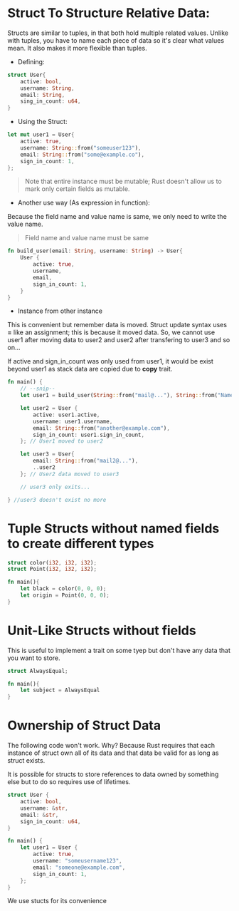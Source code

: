 # Struct To Structure Relative Data:

Structs are similar to tuples, in that both hold multiple related values.
Unlike with tuples, you have to name each piece of data so it's clear what values mean.
It also makes it more flexible than tuples.

- Defining:
```rs
struct User{
    active: bool,
    username: String,
    email: String,
    sing_in_count: u64,
}
```

- Using the Struct:
```rs
let mut user1 = User{
    active: true,
    username: String::from("someuser123"),
    email: String::from("some@example.co"),
    sign_in_count: 1,
};
```
> Note that entire instance must be mutable; Rust doesn't allow us to mark only certain fields as mutable.

- Another use way (As expression in function):

Because the field name and value name is same, we only need to write the value name.
> Field name and value name must be same
```rs
fn build_user(email: String, username: String) -> User{
    User {
        active: true,
        username,
        email,
        sign_in_count: 1,
    }
}
```

- Instance from other instance

This is convenient but remember data is moved. Struct update syntax uses **=** like an assignment; this is because it moved data.
So, we cannot use user1 after moving data to user2 and user2 after transfering to user3 and so on...

If active and sign_in_count was only used from user1, it would be exist beyond user1 as stack data are copied due to **copy** trait.
```rs
fn main() {
    // --snip--
    let user1 = build_user(String::from("mail@..."), String::from("Name..")); // User1 exits

    let user2 = User {
        active: user1.active,
        username: user1.username,
        email: String::from("another@example.com"),
        sign_in_count: user1.sign_in_count,
    }; // User1 moved to user2

    let user3 = User{
        email: String::from("mail2@..."),
        ..user2
    }; // User2 data moved to user3

    // user3 only exits...

} //user3 doesn't exist no more
```


# Tuple Structs without named fields to create different types
```rs
struct color(i32, i32, i32);
struct Point(i32, i32, i32);

fn main(){
    let black = color(0, 0, 0);
    let origin = Point(0, 0, 0);
}
```

# Unit-Like Structs without fields

This is useful to implement a trait on some tyep but don't have any data that you want to store.
```rs
struct AlwaysEqual;

fn main(){
    let subject = AlwaysEqual
}
```

# Ownership of Struct Data

The following code won't work. Why? Because Rust requires that each instance of struct own all of its data and that data be valid for as long as
struct exists.

It is possible for structs to store references to data owned by something else but to do so requires use of lifetimes.
```rs
struct User {
    active: bool,
    username: &str,
    email: &str,
    sign_in_count: u64,
}

fn main() {
    let user1 = User {
        active: true,
        username: "someusername123",
        email: "someone@example.com",
        sign_in_count: 1,
    };
}
```


We use stucts for its convenience
